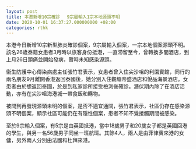 ```yaml
---
layout: post
title: 本港新增10宗確診 　9宗屬輸入1宗本地源頭不明
date: 2020-10-01 16:37:27.000000000 +08:00
categories: rthk
---
```


本港今日新增10宗新型肺炎確診個案，9宗屬輸入個案，一宗本地個案源頭不明。該名26歲泰籍女患者3月時以旅客身份抵港，一直滯留至今，曾轉換多間酒店，到上月26日頭痛並開始發病，暫時未知感染源頭。

衞生防護中心傳染病處主任張竹君表示，女患者曾入住尖沙咀的利園賓館，同行的兩名朋友9月離開香港返回泰國後，她分別入住觀塘帝盛酒店和悅品海景酒店。女患者由於想返回泰國，於是到私家診所接受檢測後確診。潛伏期內除了在酒店活動，亦有在尖沙咀海港城一帶食飯和購物。

被問到再發現源頭未明的個案，是否不適宜通關，張竹君表示，社區仍存在感染源頭不明個案，顯示社區可能仍在有隱性個案，患者不知不覺接觸期間被感染。

至於9宗輸入個案，有5宗是由英國抵港，當中18歲男子和20歲女子都是英國回港的學生，與另一名56歲男子同坐一班航班。其餘4人，兩人是由菲律賓來港的女傭，另外兩人分別由法國和杜拜來港。
